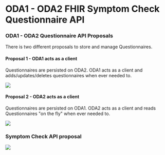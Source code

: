 # ODA1 - ODA2 FHIR Symptom Check Questionnaire API 

### ODA1 - ODA2 Questionnaire API Proposals

There is two different proposals to store and manage Questionnaires.

#### Proposal 1 - ODA1 acts as a client

Questionnaires are persisted on ODA2. ODA1 acts as a client and adds/updates/deletes questionnaires when ever needed to.

![](http://www.plantuml.com/plantuml/proxy?src=https://raw.githubusercontent.com/kainutom/rfc/master/ODA1-ODA2-questionnaire-api-proposal/oda1-oda2-questionnaire-api.puml?1) 

#### Proposal 2 - ODA2 acts as a client

Questionnaires are persisted on ODA1. ODA2 acts as a client and reads Questionnaires "on the fly" when ever needed to.

![](http://www.plantuml.com/plantuml/proxy?src=https://raw.githubusercontent.com/kainutom/rfc/master/ODA1-ODA2-questionnaire-api-proposal/oda2-oda1-questionnaire-api.puml?2) 

### Symptom Check API proposal
![](http://www.plantuml.com/plantuml/proxy?src=https://raw.githubusercontent.com/kainutom/rfc/master/ODA1-ODA2-questionnaire-api-proposal/oda2-oda1-check-symptoms.puml?3) 